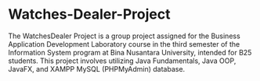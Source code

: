 # Watches-Dealer-Project
The WatchesDealer Project is a group project assigned for the Business Application Development Laboratory course in the third semester of the Information System program at Bina Nusantara University, intended for B25 students. This project involves utilizing Java Fundamentals, Java OOP, JavaFX, and XAMPP MySQL (PHPMyAdmin) database.

